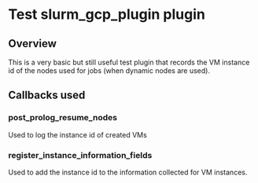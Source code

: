 # Test slurm_gcp_plugin plugin

## Overview

This is a very basic but still useful test plugin that records the VM instance
id of the nodes used for jobs (when dynamic nodes are used).

## Callbacks used

### post_prolog_resume_nodes

Used to log the instance id of created VMs

### register_instance_information_fields

Used to add the instance id to the information collected for VM instances.
